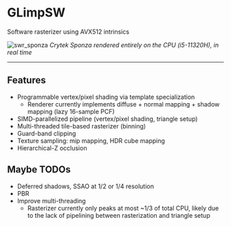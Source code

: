 # GLimpSW
Software rasterizer using AVX512 intrinsics

![swr_sponza](https://github.com/dubiousconst282/GLimpSW/assets/87553666/092a611a-d8e0-4f11-a986-d38a738e0357)
_Crytek Sponza rendered entirely on the CPU (i5-11320H), in real time_

---

## Features
- Programmable vertex/pixel shading via template specialization
  - Renderer currently implements diffuse + normal mapping + shadow mapping (lazy 16-sample PCF)
- SIMD-parallelized pipeline (vertex/pixel shading, triangle setup)
- Multi-threaded tile-based rasterizer (binning)
- Guard-band clipping
- Texture sampling: mip mapping, HDR cube mapping
- Hierarchical-Z occlusion

## Maybe TODOs
 - Deferred shadows, SSAO at 1/2 or 1/4 resolution
 - PBR
 - Improve multi-threading
   - Rasterizer currently only peaks at most ~1/3 of total CPU, likely due to the lack of pipelining between rasterization and triangle setup
